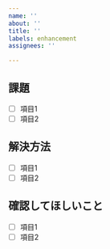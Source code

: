 ```yaml
---
name: ''
about: ''
title: ''
labels: enhancement
assignees: ''

---
```


## 課題

- [ ] 項目1
- [ ] 項目2

## 解決方法

- [ ] 項目1
- [ ] 項目2

## 確認してほしいこと

- [ ] 項目1
- [ ] 項目2
